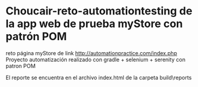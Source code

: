# Choucair-reto-automationtesting de la app web de prueba myStore con patrón POM
reto página myStore de link http://automationpractice.com/index.php
Proyecto automatización realizado con gradle + selenium + serenity con patron POM

El reporte se encuentra en el archivo index.html de la carpeta build\reports
